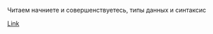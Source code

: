 Читаем начниете и совершенствуетесь, типы данных и синтаксис

[Link](https://github.com/azat-io/you-dont-know-js-ru/blob/master/README.md)